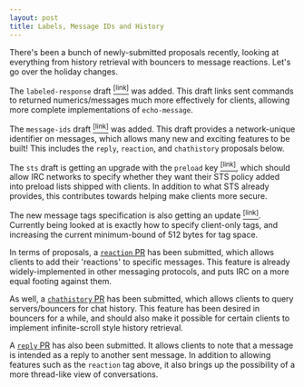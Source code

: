 ```yaml
---
layout: post
title: Labels, Message IDs and History
---
```

There's been a bunch of newly-submitted proposals recently, looking at everything from history retrieval with bouncers to message reactions. Let's go over the holiday changes.

The `labeled-response` draft [<sup>[link]</sup>](https://ircv3.net/specs/extensions/labeled-response.html) was added. This draft links sent commands to returned numerics/messages much more effectively for clients, allowing more complete implementations of `echo-message`.

The `message-ids` draft [<sup>[link]</sup>](https://ircv3.net/specs/extensions/message-ids.html) was added. This draft provides a network-unique identifier on messages, which allows many new and exciting features to be built! This includes the `reply`, `reaction`, and `chathistory` proposals below.

The `sts` draft is getting an upgrade with the `preload` key [<sup>[link]</sup>](https://github.com/ircv3/ircv3-specifications/pull/295), which should allow IRC networks to specify whether they want their STS policy added into preload lists shipped with clients. In addition to what STS already provides, this contributes towards helping make clients more secure.

The new message tags specification is also getting an update [<sup>[link]</sup>](https://github.com/ircv3/ircv3-specifications/pull/287). Currently being looked at is exactly how to specify client-only tags, and increasing the current minimum-bound of 512 bytes for tag space.

In terms of proposals, a [`reaction` PR](https://github.com/ircv3/ircv3-specifications/pull/289) has been submitted, which allows clients to add their 'reactions' to specific messages. This feature is already widely-implemented in other messaging protocols, and puts IRC on a more equal footing against them.

As well, a [`chathistory` PR](https://github.com/ircv3/ircv3-specifications/pull/292) has been submitted, which allows clients to query servers/bouncers for chat history. This feature has been desired in bouncers for a while, and should also make it possible for certain clients to implement infinite-scroll style history retrieval.

A [`reply` PR](https://github.com/ircv3/ircv3-specifications/pull/288) has also been submitted. It allows clients to note that a message is intended as a reply to another sent message. In addition to allowing features such as the `reaction` tag above, it also brings up the possibility of a more thread-like view of conversations.
